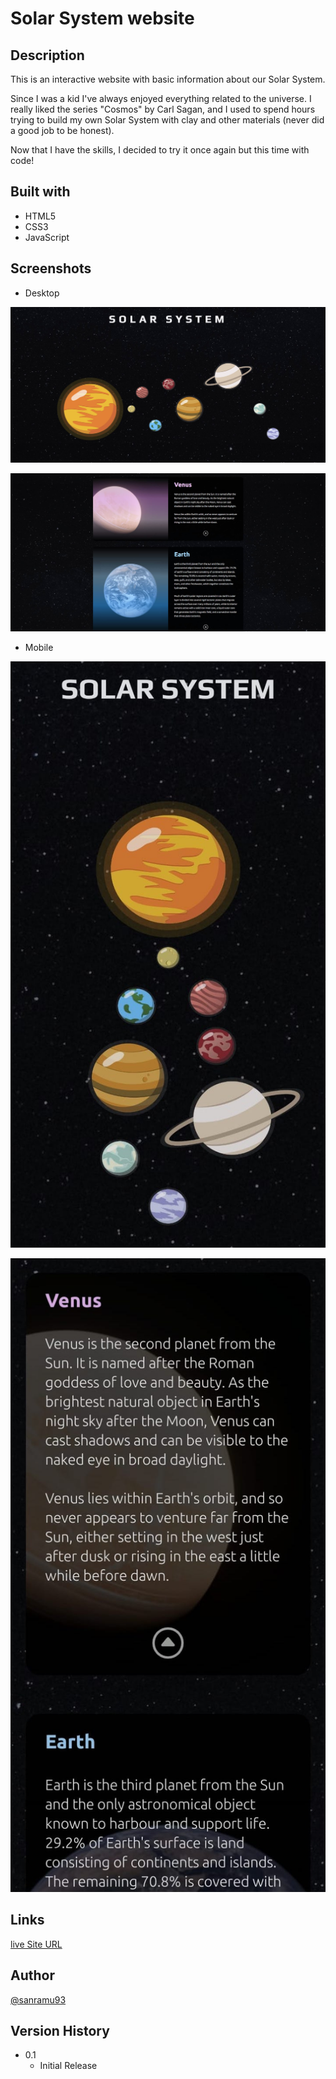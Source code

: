 # Solar System website

## Description

This is an interactive website with basic information about our Solar System.

Since I was a kid I've always enjoyed everything related to the universe. I really liked the series "Cosmos" by Carl Sagan, and I used to spend hours trying to build my own Solar System with clay and other materials (never did a good job to be honest).

Now that I have the skills, I decided to try it once again but this time with code!

## Built with

- HTML5
- CSS3
- JavaScript

## Screenshots

- Desktop

![Desktop Header](images/main-desktop-header.jpg)

![Desktop Info](images/main-desktop-info.jpg)

- Mobile

![Mobile Header](images/main-mobile-header.jpg)

![Mobile Info](images/main-mobile-info.jpg)

## Links

[live Site URL](https://sanramu93.github.io/solar-system-website)

## Author

[@sanramu93](https://github.com/sanramu93)

## Version History

- 0.1
  - Initial Release
